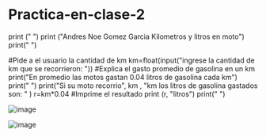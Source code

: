 # Practica-en-clase-2
print (" ")
print ("Andres Noe Gomez Garcia Kilometros y litros en moto")
print(" ")

#Pide a el usuario la cantidad de km
km=float(input("ingrese la cantidad de km que se recorrieron: "))
#Explica el gasto promedio de gasolina en un km
print("En promedio las motos gastan 0.04 litros de gasolina cada km")
print(" ")
print("Si su moto recorrio", km , "km los litros de gasolina gastados son: " )
r=km*0.04
#Imprime el resultado
print (r, "litros")
print(" ")

![image](https://github.com/user-attachments/assets/75881e17-333f-4b2f-9a4b-f6bbb929e179)

![image](https://github.com/user-attachments/assets/cc88d5af-acce-4ab6-be10-1e30db1e19fc)

